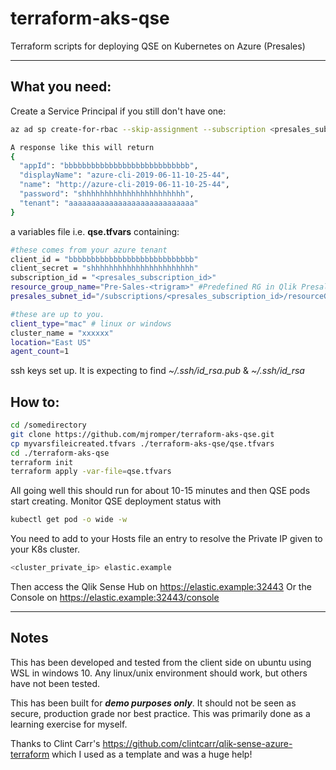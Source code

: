 # terraform-aks-qse
Terraform scripts for deploying QSE on Kubernetes on Azure (Presales)

---
## What you need:
Create a Service Principal if you still don't have one:
```Bash
az ad sp create-for-rbac --skip-assignment --subscription <presales_subscription_id>

A response like this will return
{
  "appId": "bbbbbbbbbbbbbbbbbbbbbbbbbbbb",
  "displayName": "azure-cli-2019-06-11-10-25-44",
  "name": "http://azure-cli-2019-06-11-10-25-44",
  "password": "shhhhhhhhhhhhhhhhhhhhhhh",
  "tenant": "aaaaaaaaaaaaaaaaaaaaaaaaaaaa"
}
```

a variables file i.e. __qse.tfvars__ containing:
```Bash
#these comes from your azure tenant
client_id = "bbbbbbbbbbbbbbbbbbbbbbbbbbbb"
client_secret = "shhhhhhhhhhhhhhhhhhhhhhh"
subscription_id = "<presales_subscription_id>"
resource_group_name="Pre-Sales-<trigram>" #Predefined RG in Qlik Presales Azure subscription
presales_subnet_id="/subscriptions/<presales_subscription_id>/resourceGroups/IT-Infra-Mgmt/providers/Microsoft.Network/virtualNetworks/IT-Infra-Mgmt-VNet/subnets/Pre-Sales-Subnet"

#these are up to you.
client_type="mac" # linux or windows
cluster_name = "xxxxxx"
location="East US"
agent_count=1
```

ssh keys set up.  It is expecting to find *~/.ssh/id_rsa.pub* & *~/.ssh/id_rsa*

## How to:
```Bash
cd /somedirectory
git clone https://github.com/mjromper/terraform-aks-qse.git
cp myvarsfileicreated.tfvars ./terraform-aks-qse/qse.tfvars
cd ./terraform-aks-qse
terraform init
terraform apply -var-file=qse.tfvars
```
All going well this should run for about 10-15 minutes and then QSE pods start creating. Monitor QSE deployment status with 
```Bash
kubectl get pod -o wide -w
```
You need to add to your Hosts file an entry to resolve the Private IP given to your K8s cluster.

```Bash
<cluster_private_ip> elastic.example
```
Then access the Qlik Sense Hub on https://elastic.example:32443
Or the Console on https://elastic.example:32443/console

---
## Notes
This has been developed and tested from the client side on ubuntu using WSL in windows 10.  Any linux/unix environment should work, but others have not been tested.

This has been built for **_demo purposes only_**.  It should not be seen as secure, production grade nor best practice.  This was primarily done as a learning exercise for myself.  


Thanks to Clint Carr's https://github.com/clintcarr/qlik-sense-azure-terraform which I used as a template and was a huge help!
